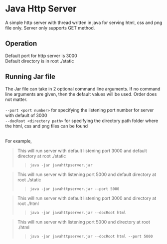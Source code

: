 # Java Http Server
A simple http server with thread written in java for serving html, css and png file only. Server only supports GET method.
  
## Operation
Default port for http server is 3000<br>
Default directory is in root ./static<br>
  
## Running Jar file
The Jar file can take in 2 optional command line arguments. If no command line arguments are given, then the default values will be used. Order does not matter.<br><br>
`--port <port number>` for specifying the listening port number for server with default of 3000<br>
`--docRoot <directory path>` for specifying the directory path folder where the html, css and png files can be found <br><br>
  
For example,
> This will run server with default listening port 3000 and default directory at root ./static
>
>> ```
>> java -jar javahttpserver.jar
>> ```
  
> This will run server with listening port 5000 and default directory at root ./static
>
>> ```
>> java -jar javahttpserver.jar --port 5000 
>> ```
  
> This will run server with default listening port 3000 and directory at root ./html
>
>> ``` 
>> java -jar javahttpserver.jar --docRoot html
>> ```
  
> This will run server with listening port 5000 and directory at root ./html
>
>> ```
>> java -jar javahttpserver.jar --docRoot html --port 5000
>> ```